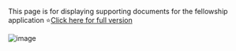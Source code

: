 This page is for displaying supporting documents for the fellowship application
:star:[Click here for full version](README.pdf)

![image](https://github.com/heeropang/VirtualPullDown_fellowship/assets/131874767/867b6243-fc5a-42b4-b770-0d7c90c31df9)
